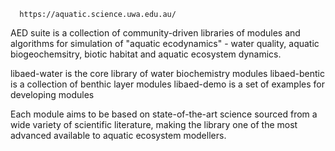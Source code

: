       https://aquatic.science.uwa.edu.au/

AED suite is a collection of community-driven libraries of modules and
algorithms for simulation of "aquatic ecodynamics" - water quality, aquatic
biogeochemsitry, biotic habitat and aquatic ecosystem dynamics.

libaed-water is the core library of water biochemistry modules
libaed-bentic is a collection of benthic layer modules
libaed-demo is a set of examples for developing modules

Each module aims to be based on state-of-the-art science sourced from a wide
variety of scientific literature, making the library one of the most
advanced available to aquatic ecosystem modellers.
